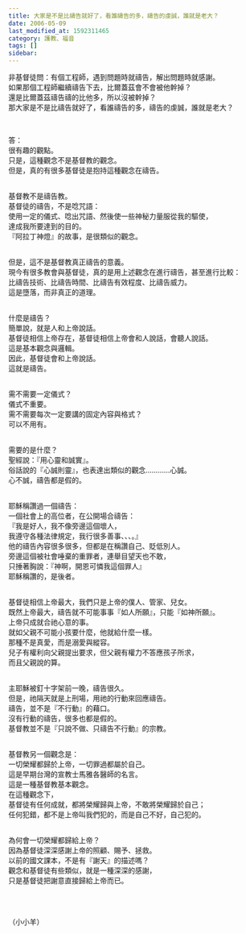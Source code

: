 ```yaml
---
title: 大家是不是比禱告就好了，看誰禱告的多，禱告的虔誠，誰就是老大？
date: 2006-05-09
last_modified_at: 1592311465
category: 護教、福音
tags: []
sidebar: 
---
```


<p>非基督徒問：有個工程師，遇到問題時就禱告，解出問題時就感謝。<br/>
如果那個工程師繼續禱告下去，比爾蓋茲會不會被他幹掉？<br/>
還是比爾蓋茲禱告禱的比他多，所以沒被幹掉？<br/>
那大家是不是比禱告就好了，看誰禱告的多，禱告的虔誠，誰就是老大？</p>
<p> </p>
<p>答：<br/>
很有趣的觀點。<br/>
只是，這種觀念不是基督教的觀念。<br/>
但是，真的有很多基督徒是抱持這種觀念在禱告。</p>
<p><br/>
基督教不是禱告教。<br/>
基督徒的禱告，不是唸咒語：<br/>
使用一定的儀式、唸出咒語、然後使一些神秘力量服從我的驅使，<br/>
達成我所要達到的目的。<br/>
『阿拉丁神燈』的故事，是很類似的觀念。</p>
<p><br/>
但是，這不是基督教真正禱告的意義。<br/>
現今有很多教會與基督徒，真的是用上述觀念在進行禱告，甚至進行比較：<br/>
比禱告技術、比禱告時間、比禱告有效程度、比禱告威力。<br/>
這是墮落，而非真正的道理。</p>
<p><br/>
什麼是禱告？<br/>
簡單說，就是人和上帝說話。<br/>
基督徒相信上帝存在，基督徒相信上帝會和人說話，會聽人說話。<br/>
這是基本觀念與邏輯。<br/>
因此，基督徒會和上帝說話。<br/>
這就是禱告。</p>
<p><br/>
需不需要一定儀式？<br/>
儀式不重要。<br/>
需不需要每次一定要講的固定內容與格式？<br/>
可以不用有。</p>
<p><br/>
需要的是什麼？<br/>
聖經說：『用心靈和誠實』。<br/>
俗話說的『心誠則靈』，也表達出類似的觀念…………心誠。<br/>
心不誠，禱告都是假的。</p>
<p><br/>
耶穌稱讚過一個禱告：<br/>
一個社會上的高位者，在公開場合禱告：<br/>
『我是好人，我不像旁邊這個壞人，<br/>
我遵守各種法律規定，我行很多善事、、、。』<br/>
他的禱告內容很多很多，但都是在稱讚自己、貶低別人。<br/>
旁邊這個被社會唾棄的重罪者，連舉目望天也不敢，<br/>
只捶著胸說：『神啊，開恩可憐我這個罪人』<br/>
耶穌稱讚的，是後者。</p>
<p><br/>
基督徒相信上帝最大，我們只是上帝的僕人、管家、兒女。<br/>
既然上帝最大，禱告就不可能事事『如人所願』，只能『如神所願』。<br/>
上帝只成就合祂心意的事。<br/>
就如父親不可能小孩要什麼，他就給什麼一樣。<br/>
那種不是真愛，而是溺愛與縱容。<br/>
兒子有權利向父親提出要求，但父親有權力不答應孩子所求，<br/>
而且父親說的算。</p>
<p><br/>
主耶穌被釘十字架前一晚，禱告很久。<br/>
但是，祂隔天就是上刑場，用祂的行動來回應禱告。<br/>
禱告，並不是『不行動』的藉口。<br/>
沒有行動的禱告，很多也都是假的。<br/>
基督教並不是『只說不做、只禱告不行動』的宗教。</p>
<p><br/>
基督教另一個觀念是：<br/>
一切榮耀都歸於上帝，一切罪過都屬於自己。<br/>
這是早期台灣的宣教士馬雅各醫師的名言。<br/>
這是一種基督教基本觀念。<br/>
在這種觀念下，<br/>
基督徒有任何成就，都將榮耀歸與上帝，不敢將榮耀歸於自己；<br/>
任何犯錯，都不是上帝叫我們犯的，而是自己不好，自己犯的。</p>
<p><br/>
為何會一切榮耀都歸給上帝？<br/>
因為基督徒深深感謝上帝的照顧、賜予、拯救。<br/>
以前的國文課本，不是有『謝天』的描述嗎？<br/>
觀念和基督徒有些類似，就是一種深深的感謝，<br/>
只是基督徒把謝意直接歸給上帝而已。</p>
<p> </p>
<p><br/>
（小小羊）</p>
